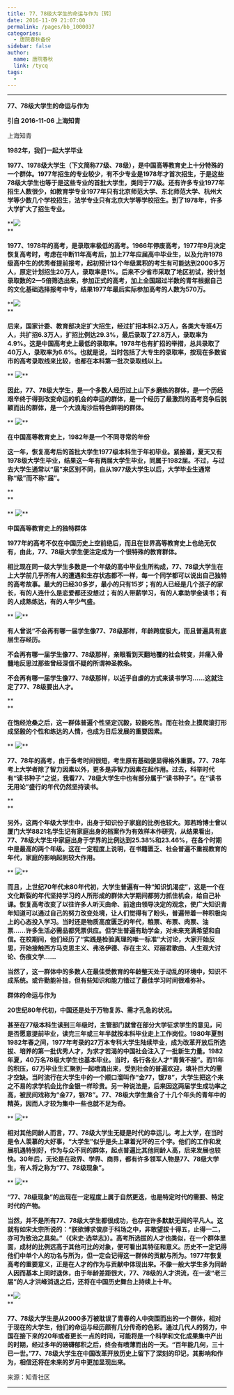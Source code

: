 ```yaml
---
title: 77、78级大学生的命运与作为［转］
date: 2016-11-09 21:07:00
permalink: /pages/bb_1000037
categories: 
  - 唐院春秋备份
sidebar: false
author: 
  name: 唐院春秋
  link: /tycq
tags: 
  - 
---
```


* * *

**77、78级大学生的命运与作为**

 **引自 2016-11-06 上海知青**

上海知青

 **1982年，我们一起大学毕业**

**1977、1978级大学生（下文简称77级、78级），是中国高等教育史上十分特殊的一个群体。1977年招生的专业较少，有不少专业是1978年才首次招生，于是这些78级大学生也等于是这些专业的首批大学生，类同于77级。还有许多专业1977年招生人数很少，如教育学专业1977年只有北京师范大学、东北师范大学、杭州大学等少数几个学校招生，法学专业只有北京大学等学校招生。到了1978年，许多大学扩大了招生专业。**

  

**![](http://mmbiz.qpic.cn/mmbiz_jpg/cVVyibX7a6l9cgiaRr0lMUeO6MOs7oQic9UMLbFHmHKyARyoYPX2UljCdKnoaRBBV7p79y7o4jQPE8FrGwArrlATA/640?wx_fmt=jpeg&tp=webp&wxfrom=5&wx_lazy=1)  
**

  

**1977、1978年的高考，是录取率极低的高考。1966年停废高考，1977年9月决定恢复高考时，考虑在中断11年高考后，加上77年应届高中毕业生，以及允许1978级高中生的优秀者提前报考，起初预计13个年级累积的考生有可能达到2000多万人，原定计划招生20万人，录取率是1%。后来不少省市采取了地区初试，按计划录取数的2—5倍筛选出来，参加正式的高考，加上全国超过半数的青年根据自己的文化基础选择报考中专，结果1977年最后实际参加高考的人数为570万。**

  

**![](http://mmbiz.qpic.cn/mmbiz_jpg/cVVyibX7a6l9cgiaRr0lMUeO6MOs7oQic9UduEmfibAXj14XUiaPibRqnFOPuaTaZensBLkUgicLVBENGI5ibAibN3EHswQ/640?wx_fmt=jpeg&tp=webp&wxfrom=5&wx_lazy=1)  
**

  

**后来，国家计委、教育部决定扩大招生，经过扩招本科2.3万人，各类大专班4万人，共扩招6.3万人，扩招比例达29.3%，最后录取了27.8万人，录取率为4.9%。这是中国高考史上最低的录取率。1978年也有扩招的举措，总共录取了40万人，录取率为6.6%。也就是说，当时包括了大专生的录取率，按现在多数省市的高考录取线来比较，也都在本科第一批次录取线以上。**

  

 **
**![](http://mmbiz.qpic.cn/mmbiz_jpg/cVVyibX7a6l9cgiaRr0lMUeO6MOs7oQic9UibARKNxHXJ1xTkuxlE01ibuvEibzTPdImZNSXHOiaFgWRm2g4ibZwGOHRsA/640?wx_fmt=jpeg&tp=webp&wxfrom=5&wx_lazy=1)****

  

**因此，77、78级大学生，是一个多数人经历过上山下乡磨练的群体，是一个历经艰辛终于得到改变命运的机会的幸运的群体，是一个经历了最激烈的高考竞争后脱颖而出的群体，是一个大浪淘沙后特色鲜明的群体。**

  

 **
**![](http://mmbiz.qpic.cn/mmbiz_jpg/cVVyibX7a6l9cgiaRr0lMUeO6MOs7oQic9Uk9q2wibBpKvAnV2nv9nibJaGn0fFMyPpfhQXEc4YuUW6GaXDYF9rXQxQ/640?wx_fmt=jpeg&tp=webp&wxfrom=5&wx_lazy=1)****

  

**在中国高等教育史上，1982年是一个不同寻常的年份**

**这一年，恢复高考后的首批大学生1977级本科生于年初毕业。紧接着，夏天又有1978级大学生毕业，结果这一年有两届大学生毕业，同属于1982届。不过，与过去大学生通常以“届”来区别不同，自从1977级大学生以后，大学毕业生通常称“级”而不称“届”。**

 **  
**

 **
**![](http://mmbiz.qpic.cn/mmbiz_jpg/cVVyibX7a6l9cgiaRr0lMUeO6MOs7oQic9UIwf5D6Kg3N39u4TRFq0fVoeDPvpEsRRLibS0iaNSIKsttSar7jSDB3Fw/640?wx_fmt=jpeg&tp=webp&wxfrom=5&wx_lazy=1)****

  

**中国高等教育史上的独特群体**

 **1977年的高考不仅在中国历史上空前绝后，而且在世界高等教育史上也绝无仅有，由此，77、78级大学生便注定成为一个很特殊的教育群体。**

  

**相比现在同一级大学生多数是一个年级的高中毕业生所构成，77、78级大学生在上大学前几乎所有人的遭遇和生存状态都不一样，每一个同学都可以说出自己独特的高考故事。最大的已经30多岁，最小的只有15岁；有的人已经是几个孩子的家长，有的人连什么是恋爱都还没想过；有的人带薪学习，有的人拿助学金读书；有的人成熟练达，有的人年少气盛。**

  

 **
**![](http://mmbiz.qpic.cn/mmbiz_jpg/cVVyibX7a6l9cgiaRr0lMUeO6MOs7oQic9UXcia3NibfIXsJ8PruDibomRADPm1vEgrctwWHBQmN10sPDdZd9IlyVxxA/640?wx_fmt=jpeg&tp=webp&wxfrom=5&wx_lazy=1)****

  

**有人曾说“不会再有哪一届学生像77、78级那样，年龄跨度极大，而且普遍具有底层生存经历。**

  

 **不会再有哪一届学生像77、78级那样，亲眼看到天翻地覆的社会转变，并痛入骨髓地反思过那些曾经深信不疑的所谓神圣教条。**

  

 **不会再有哪一届学生像77、78级那样，以近乎自虐的方式来读书学习……这就注定了77、78级要出人才。**

 **  
**

 **在饱经沧桑之后，这一群体普遍个性坚定沉毅，较能吃苦。而在社会上摸爬滚打形成坚毅的个性和练达的人情，也成为日后发展的重要因素。**

  

 **
**![](http://mmbiz.qpic.cn/mmbiz_jpg/cVVyibX7a6l9cgiaRr0lMUeO6MOs7oQic9UUI2dKI9g3Uf0qG2oEtnhSconbibF7lvLWpgntV1jkookZmvZwC91oHQ/640?wx_fmt=jpeg&tp=webp&wxfrom=5&wx_lazy=1)****

  

**77、78年的高考，由于备考时间很短，考生原有基础便显得格外重要。77、78年考上大学者除了智力因素以外，更多是非智力因素在起作用。过去，科举时代有“读书种子”之说，我看77、78级大学生中也有部分属于“读书种子”。在“读书无用论”盛行的年代仍然坚持读书。**

 **  
**

**另外，这两个年级大学生中，出身于知识份子家庭的比例也较大。郑若玲博士曾以厦门大学8821名学生记有家庭出身的档案作为有效样本作研究，从结果看出，77、78级大学生中家庭出身于学界的比例达到25.38%和23.46%，在各个时期中是最高的两个年级。这在一定程度上说明，在书籍匮乏、社会普遍不重视教育的年代，家庭的影响起到较大作用。**

  

 **
**![](http://mmbiz.qpic.cn/mmbiz_jpg/cVVyibX7a6l9cgiaRr0lMUeO6MOs7oQic9Uy6uTic89f67hHXyt5b6pPwXgAaBAviae4pGDQN0mIuSX9loZJvghPFlw/640?wx_fmt=jpeg&tp=webp&wxfrom=5&wx_lazy=1)****

  

**而且，上世纪70年代末80年代初，大学生普遍有一种“知识饥渴症”，这是一个在文化断裂的年代坚持学习的人所形成的群体大学期间都努力抓住机会，给自己补课。恢复高考改变了以往许多人听天由命、前途由领导决定的观念，使广大知识青年知道可以通过自己的努力改变处境，让人们觉得有了盼头，普遍带着一种积极向上的心态投入学习。当时还是物质高度匮乏的年代，粮票、布票、肉票、油票……许多生活必需品都凭票供应。但学生普遍有助学金，对未来充满希望和自信。在校期间，他们经历了“实践是检验真理的唯一标准”大讨论，大家开始反思，开始接触西方马克思主义、弗洛伊德、存在主义、邓丽君歌曲、人生观大讨论、伤痕文学……**

  

 **当然了，这一群体中的多数人在最佳受教育的年龄整天处于动乱的环境中，知识不成系统。或许勤能补拙，但有些知识和能力错过了最佳学习时间很难弥补。**

  

 **群体的命运与作为**

 **20世纪80年代初，中国还是处于万物复苏、需才孔急的状况。**

**甚至在77级本科生读到三年级时，主管部门就曾在部分大学征求学生的意见，问是否愿意提前毕业，读完三年或三年半就按本科毕业走上工作岗位。1980年夏到1982年春之间，1977年考录的27万本专科大学生陆续毕业，成为改革开放后所选拔、培养的第一批优秀人才，为求才若渴的中国社会注入了一批新生力量。1982年夏，40万名78级大学生也基本毕业。当时，各行各业人才“青黄不接”。而11年的积压，67万毕业生汇聚到一起喷涌出来，受到社会的普遍欢迎，填补巨大的需才空缺。当时流行在大学生中的一个顺口溜叫作“金77，银78”，大学生把这个来之不易的求学机会比作金银一样珍贵。另一种说法是，后来因这两届学生成功率之高，被民间戏称为“金77，银78”。77、78级大学生集合了十几个年头的青年中的精英，因而人才较为集中一些也就不足为奇。**

  

 **
**![](http://mmbiz.qpic.cn/mmbiz_jpg/cVVyibX7a6l9cgiaRr0lMUeO6MOs7oQic9UBECcBM83ICoIOK1tEA9SsNaC2XuoWEFCq0icCXxK9WXzGB17MEzVYvA/640?wx_fmt=jpeg&tp=webp&wxfrom=5&wx_lazy=1)****

  

**相对其他同龄人而言，77、78级大学生无疑是时代的幸运儿。考上大学，在当时是令人羡慕的大好事，“大学生”似乎是头上罩着光环的三个字。他们的工作和发展机遇特别好，作为与众不同的群体，起点普遍比其他同龄人高，后来发展也较快。30年后，无论是在政界、学界、商界，都有许多领军人物是77、78级大学生，有人将之称为“77、78级现象”。**

  

 **
**![](http://mmbiz.qpic.cn/mmbiz_jpg/cVVyibX7a6l9cgiaRr0lMUeO6MOs7oQic9U96VNZNxPRqXib1gib8L70KvYawicaPDlDs7TzJLiboZOeCibBNR3ZHmcupg/640?wx_fmt=jpeg&tp=webp&wxfrom=5&wx_lazy=1)****

  

**“77、78级现象”的出现在一定程度上属于自然更迭，也是特定时代的需要、特定时代的产物。**

  

**当然，并不是所有77、78级大学生都很成功，也存在许多默默无闻的平凡人。这就有如宋太宗所说的：“朕欲博求俊彦于科场之中，非敢望拔十得五，止得一二，亦可为致治之具矣。”（《宋史·选举志》）。高考所选拔的人才也类似，在一个群体里面，成材的比例远高于其他可比的对象，便可看出其特征和意义。历史不一定记得他们中单个人的功名与所为，但一定会记得这一群体的贡献与所为。1977年恢复高考的重要意义，正是在人才的作为与贡献中体现出来。不像一般大学生多为同龄人因而基本上同时退休，由于年龄差距很大，77、78级的人才洪流，在一波“老三届”的人才洪峰消退之后，还将在中国历史舞台上持续上十年。**

  

**![](http://mmbiz.qpic.cn/mmbiz_jpg/cVVyibX7a6l9cgiaRr0lMUeO6MOs7oQic9UmQKJa0Uarf2WnXN0S32hPnTEEdyYpbF0dsAmyzZ1fhvxFMuq8PmVbQ/640?wx_fmt=jpeg&tp=webp&wxfrom=5&wx_lazy=1)  
**

  

**77、78级大学生是从2000多万被耽误了青春的人中突围而出的一个群体，相对于现在的大学生，他们的命运与经历颇有几分传奇的色彩。通过几代人的努力，中国在接下来的20年或者更长一点的时间，可能将是一个科学和文化成果集中产出的时期，经过多年的磅礴郁积之后，终会有喷薄而出的一天。“百年能几何，三十已一世。”77、78级大学生在中国改革开放历史上留下了深刻的印记，其影响和作为，相信还将在未来的岁月中更加显现出来。**

来源：知青社区

  
  
---